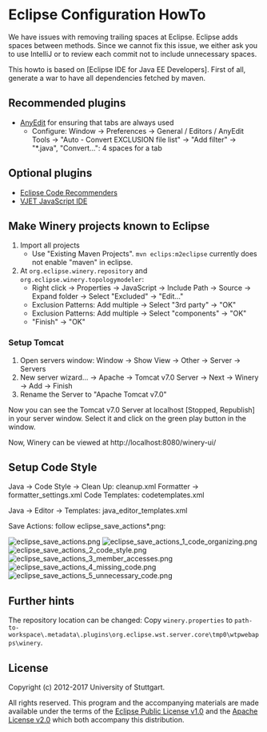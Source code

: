 # Eclipse Configuration HowTo

We have issues with removing trailing spaces at Eclipse.
Eclipse adds spaces between methods.
Since we cannot fix this issue, we either ask you to use IntelliJ or to review each commit not to include unnecessary spaces.

This howto is based on [Eclipse IDE for Java EE Developers].
First of all, generate a war to have all dependencies fetched by maven.

## Recommended plugins

* [AnyEdit](http://andrei.gmxhome.de/anyedit/) for ensuring that tabs are always used
    * Configure: Window -> Preferences -> General / Editors / AnyEdit Tools -> "Auto - Convert EXCLUSION file list" -> "Add filter" -> "*.java", "Convert...": 4 spaces for a tab

## Optional plugins

* [Eclipse Code Recommenders](http://www.eclipse.org/recommenders/)
* [VJET JavaScript IDE](http://www.eclipse.org/proposals/webtools.vjet/)

## Make Winery projects known to Eclipse

1. Import all projects
    * Use "Existing Maven Projects". `mvn eclips:m2eclipse` currently does not enable "maven" in eclipse.
2. At `org.eclipse.winery.repository` and ` org.eclipse.winery.topologymodeler`:
    * Right click -> Properties -> JavaScript -> Include Path -> Source -> Expand folder -> Select "Excluded" -> "Edit..."
    * Exclusion Patterns: Add multiple -> Select "3rd party" -> "OK"
    * Exclusion Patterns: Add multiple -> Select "components" -> "OK"
    * "Finish" -> "OK"

### Setup Tomcat

1. Open servers window: Window -> Show View -> Other -> Server -> Servers
2. New server wizard... -> Apache -> Tomcat v7.0 Server -> Next -> Winery -> Add -> Finish
3. Rename the Server to "Apache Tomcat v7.0"

Now you can see the Tomcat v7.0 Server at localhost [Stopped, Republish] in your server window.
Select it and click on the green play button in the window.

Now, Winery can be viewed at http://localhost:8080/winery-ui/

## Setup Code Style

Java -> Code Style -> Clean Up: cleanup.xml
Formatter -> formatter_settings.xml
Code Templates: codetemplates.xml

Java -> Editor -> Templates: java_editor_templates.xml

Save Actions: follow eclipse_save_actions*.png:

![eclipse_save_actions.png](eclipse_save_actions.png)
![eclipse_save_actions_1_code_organizing.png](eclipse_save_actions_1_code_organizing.png)
![eclipse_save_actions_2_code_style.png](eclipse_save_actions_2_code_style.png)
![eclipse_save_actions_3_member_accesses.png](eclipse_save_actions_3_member_accesses.png)
![eclipse_save_actions_4_missing_code.png](eclipse_save_actions_4_missing_code.png)
![eclipse_save_actions_5_unnecessary_code.png](eclipse_save_actions_5_unnecessary_code.png)

## Further hints

The repository location can be changed:
Copy `winery.properties` to `path-to-workspace\.metadata\.plugins\org.eclipse.wst.server.core\tmp0\wtpwebapps\winery`.

## License

Copyright (c) 2012-2017 University of Stuttgart.

All rights reserved. This program and the accompanying materials
are made available under the terms of the [Eclipse Public License v1.0]
and the [Apache License v2.0] which both accompany this distribution.

  [Apache License v2.0]: http://www.apache.org/licenses/LICENSE-2.0.html
  [Eclipse Public License v1.0]: http://www.eclipse.org/legal/epl-v10.html
